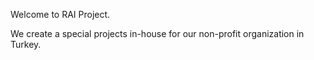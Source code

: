 Welcome to RAI Project.

We create a special projects in-house for our non-profit organization in Turkey.
